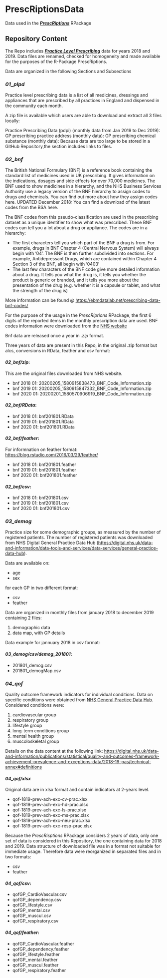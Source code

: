 # **PrescRiptionsData**
Data used in the [***PrescRiptions***](https://github.com/muschitiello/PrescRiptions) RPackage

## **Repository Content**

The Repo includes [***Practice Level Prescribing***](https://digital.nhs.uk/data-and-information/areas-of-interest/prescribing/practice-level-prescribing-in-england-a-summary) data for years 2018 and 2019. Data files are renamed, checked for homogeneity and made available for the purposes of the R-Package PrescRiptions.

Data are organized in the following Sections and Subsections

### ***01_plpd***

Practice level prescribing data is a list of all medicines, dressings and appliances that are prescribed by all practices in England and dispensed in the community each month.

A zip file is available which users are able to download and extract all 3 files locally:

Practice Prescribing Data (pdpi) (monthly data from Jan 2019 to Dec 2019):
GP prescribing practice address (monthly data):
GP prescribing chemical substance (monthly data):
Because data are too large to be stored in a GitHub Repository,the section includes links to files.

### ***02_bnf***

The British National Formulary (BNF) is a reference book containing the standard list of medicines used in UK prescribing. It gives information on the indications, dosages and side effects for over 70,000 medicines. The BNF used to show medicines in a hierarchy, and the NHS Business Services Authority use a legacy version of the BNF hierarchy to assign codes to drugs and chemicals. You can find out more about how they assign codes here. UPDATED December 2018: You can find a download of the latest codes from the BSA here.

The BNF codes from this pseudo-classification are used in the prescribing dataset as a unique identifier to show what was prescribed. These BNF codes can tell you a lot about a drug or appliance. The codes are in a hierarchy:

  + The first characters tell you which part of the BNF a drug is from. For example, drugs in BNF Chapter 4 (Central Nervous System) will always begin with ’04’. The BNF is then further subdivided into sections. For example, Antidepressant Drugs, which are contained within Chapter 4 Section 3 of the BNF, all begin with ‘0403’
  + The last few characters of the BNF code give more detailed information about a drug. It tells you what the drug is, it tells you whether the product is generic or branded, and it tells you more about the presentation of the drug (e.g. whether it is a capsule or tablet, and what the strength of the drug is)

More information can be found @ https://ebmdatalab.net/prescribing-data-bnf-codes/

For the purpose of the usage in the *PrescRiprions* RPackage, the first 6 digits of the reported items in the monthly prescription data are used. 
BNF codes information were downloaded from the [NHS website](https://apps.nhsbsa.nhs.uk/infosystems/data/showDataSelector.do?reportId=126)

Bnf data are released once a year in *.zip* format.

Three years of data are present in this Repo, in the original .zip format but alcs, conversions in RData, feather and csv format: 

#### *02_bnf/zip*:
This are the original files downloaded from NHS website.

  * bnf 2018 01: 20200205_1580915838473_BNF_Code_Information.zip
  * bnf 2019 01: 20200205_1580915847332_BNF_Code_Information.zip
  * bnf 2020 01: 20200201_1580570906919_BNF_Code_Information.zip
  
#### *02_bnf/RData*:

  * bnf 2018 01: bnf201801.RData
  * bnf 2019 01: bnf201801.RData
  * bnf 2020 01: bnf201801.RData

#### *02_bnf/feather*:

For informnation on feather format: https://blog.rstudio.com/2016/03/29/feather/

  * bnf 2018 01: bnf201801.feather
  * bnf 2019 01: bnf201801.feather
  * bnf 2020 01: bnf201801.feather
  
#### *02_bnf/csv*:

  * bnf 2018 01: bnf201801.csv
  * bnf 2019 01: bnf201801.csv
  * bnf 2020 01: bnf201801.csv


### ***03_demog***

Practice size for some demographic groups, as measured by the number of registered patients. 
The number of registered patients was downloaded from NHS Digital General Practice Data Hub (https://digital.nhs.uk/data-and-information/data-tools-and-services/data-services/general-practice-data-hub). 

Data are available on: 

  * age
  * sex
  
for each GP in two different format: 

  * csv
  * feather

Data are organized in monthly files from january 2018 to december 2019 containing 2 files: 

  1. demographic data
  2. data map, with GP details
 
Data example for jannuary 2018 in csv format: 
 
#### *03_demog/csv/demog_201801*:

  * 201801_demog.csv
  * 201801_demogMap.csv

### ***04_qof***

Quality outcome framework indicators for individual conditions. 
Data on specific conditions were obtained from [NHS General Practice Data Hub](https://digital.nhs.uk/data-and-information/publications/statistical/quality-and-outcomes-framework-achievement-prevalence-and-exceptions-data/2018-19-pas ).
Considered conditions were: 
  
  1. cardiovascular group
  2. respiratory group
  3. lifestyle group
  4. long-term conditions group
  5. mental health group
  6. muscoloskeletal group

Details on the data content at the following link: 
https://digital.nhs.uk/data-and-information/publications/statistical/quality-and-outcomes-framework-achievement-prevalence-and-exceptions-data/2018-19-pas/technical-annex#definitions


#### *04_qof/xlsx*

Original data are in xlsx format and contain indicators at 2-years level. 

  * qof-1819-prev-ach-exc-cv-prac.xlsx
  * qof-1819-prev-ach-exc-hd-prac.xlsx
  * qof-1819-prev-ach-exc-ls-prac.xlsx
  * qof-1819-prev-ach-exc-ms-prac.xlsx
  * qof-1819-prev-ach-exc-neu-prac.xlsx
  * qof-1819-prev-ach-exc-resp-prac.xlsx

Because the *PrescRisptions* RPackage considers 2 years of data, only one set of data is considered in this Repository, the one containing data for 2018 and 2019.
Data structure of downloaded file was in a format not suitable for immediate usage. Therefore data were reorganized in separated files and in two formats: 

  * csv
  * feather 

#### *04_qof/csv*:

  * qofGP_CardioVascular.csv
  * qofGP_dependency.csv
  * qofGP_lifestyle.csv
  * qofGP_mental.csv
  * qofGP_muscul.csv
  * qofGP_respiratory.csv

#### *04_qof/feather*:

  * qofGP_CardioVascular.feather
  * qofGP_dependency.feather
  * qofGP_lifestyle.feather
  * qofGP_mental.feather
  * qofGP_muscul.feather
  * qofGP_respiratory.feather
 
